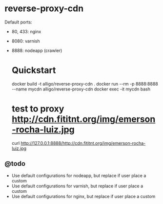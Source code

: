 # reverse-proxy-cdn

Default ports:
- 80, 433: nginx
- 8080: varnish
- 8888: nodeapp (crawler)


    # Quickstart
    docker build -t alligo/reverse-proxy-cdn .
    docker run --rm -p 8888:8888 --name mycdn alligo/reverse-proxy-cdn
    docker exec -it mycdn bash

    # test to proxy http://cdn.fititnt.org/img/emerson-rocha-luiz.jpg
    curl http://127.0.0.1:8888/http://cdn.fititnt.org/img/emerson-rocha-luiz.jpg

## @todo

- Use default configurations for nodeapp, but replace if user place a custom
- Use default configurations for varnish, but replace if user place a custom
- Use default configurations for nginx, but replace if user place a custom